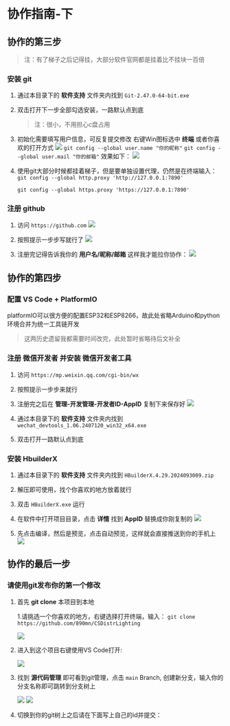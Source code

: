 # 协作指南-下

## 协作的第三步

> 注：有了梯子之后记得挂，大部分软件官网都是挂着比不挂块一百倍

### 安装 git

1. 通过本目录下的 **软件支持** 文件夹内找到 `Git-2.47.0-64-bit.exe`

2. 双击打开下一步全部勾选安装，一路默认点到底
    > 注：很小，不用担心c盘占用

3. 初始化需要填写用户信息，可反复提交修改
    右键Win图标选中 **终端** 或者你喜欢的打开方式
    ![](图片说明/git-2.jpg)
    `git config --global user.name "你的昵称"`
    `git config --global user.mail "你的邮箱"`
    效果如下：
    ![](图片说明/git-1.jpg)

4. 使用git大部分时候都挂着梯子，但是要单独设置代理，仍然是在终端输入：
    `git config --global http.proxy 'http://127.0.0.1:7890'`
 
    `git config --global https.proxy 'https://127.0.0.1:7890'`

### 注册 github

1. 访问 `https://github.com`
    ![](图片说明/github-1.jpg)

2. 按照提示一步步写就行了
    ![](图片说明/github-2.jpg)

3. 注册完记得告诉我你的 **用户名/昵称/邮箱** 这样我才能拉你协作：
    ![](图片说明/github-3.jpg)

## 协作的第四步

### 配置 VS Code + PlatformIO

platformIO可以很方便的配置ESP32和ESP8266，故此处省略Arduino和python环境合并为统一工具链开发

> 这两历史遗留我都需要时间改完，此处暂时省略待后文补全

### 注册 微信开发者 并安装 微信开发者工具

1. 访问 `https://mp.weixin.qq.com/cgi-bin/wx`

2. 按照提示一步步来就行

3. 注册完之后在 **管理-开发管理-开发者ID-AppID** 复制下来保存好
    ![](图片说明/xcx-1.jpg)

4. 通过本目录下的 **软件支持** 文件夹内找到 `wechat_devtools_1.06.2407120_win32_x64.exe`

5. 双击打开一路默认点到底

### 安装 HbuilderX

1. 通过本目录下的 **软件支持** 文件夹内找到 `HBuilderX.4.29.2024093009.zip`

2. 解压即可使用，找个你喜欢的地方放着就行

3. 双击 `HBuilderX.exe` 运行

4. 在软件中打开项目目录，点击 **详情** 找到 **AppID** 替换成你刚复制的
    ![](图片说明/xcx-2.jpg)

5. 先点击编译，然后是预览，点击自动预览，这样就会直接推送到你的手机上
    ![](图片说明/xcx-3.jpg)

## 协作的最后一步

### 请使用git发布你的第一个修改

1. 首先 **git clone** 本项目到本地

    1.请挑选一个你喜欢的地方，右键选择打开终端，输入：
    `git clone https://github.com/890mn/CSDistrLighting`

    ![](图片说明/github-4.jpg)

2. 进入到这个项目右键使用VS Code打开:

    ![](图片说明/github-5.jpg)

3. 找到 **源代码管理** 即可看到git管理，点击 `main` Branch, 创建新分支，输入你的分支名称即可跳转到分支树上

    ![](图片说明/github-6.jpg)
    ![](图片说明/github-7.jpg)

4. 切换到你的git树上之后请在下面写上自己的id并提交：

    